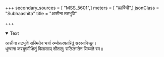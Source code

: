 +++
secondary_sources = [ "MSS_5601",]
meters = [ "प्रहर्षिणी",]
jsonClass = "Subhaashita"
title = "आसीना तटभुवि"

+++

<details open><summary>Text</summary>

आसीना तटभुवि सस्मितेन भर्त्रा रम्भोरूरवतरितुं सरस्यनिच्छुः।  
धुन्वाना करयुगमीक्षितुं विलासाञ् शीतालुः सलिलगतेन सिच्यते स्म॥
</details>
